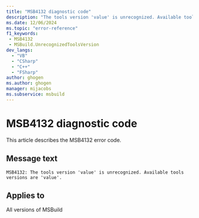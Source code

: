 ```yaml
---
title: "MSB4132 diagnostic code"
description: "The tools version 'value' is unrecognized. Available tools versions are 'value'."
ms.date: 12/06/2024
ms.topic: "error-reference"
f1_keywords:
 - MSB4132
 - MSBuild.UnrecognizedToolsVersion
dev_langs:
  - "VB"
  - "CSharp"
  - "C++"
  - "FSharp"
author: ghogen
ms.author: ghogen
manager: mijacobs
ms.subservice: msbuild
---
```


# MSB4132 diagnostic code

<!-- :::ErrorDefinitionDescription::: -->
<!-- :::editable-content name="introDescription"::: -->
This article describes the MSB4132 error code.
<!-- :::editable-content-end::: -->

## Message text

```output
MSB4132: The tools version 'value' is unrecognized. Available tools versions are 'value'.
```

<!-- :::editable-content name="postOutputDescription"::: -->
<!--
{StrBegin="MSB4132: "}LOCALIZATION: {1} contains a comma separated list.
-->
<!-- :::editable-content-end::: -->
<!-- :::ErrorDefinitionDescription-end::: -->

## Applies to

All versions of MSBuild
